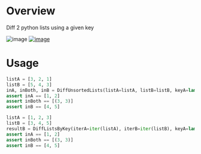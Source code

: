 # Overview

Diff 2 python lists using a given key

![image](https://github.com/rkhwaja/pylistdiff/workflows/ci/badge.svg) [![image](https://codecov.io/gh/rkhwaja/pylistdiff/branch/master/graph/badge.svg)](https://codecov.io/gh/rkhwaja/pylistdiff)

# Usage

``` python
listA = [3, 2, 1]
listB = [5, 4, 3]
inA, inBoth, inB = DiffUnsortedLists(listA=listA, listB=listB, keyA=lambda x: x, keyB=lambda x: x)
assert inA == [1, 2]
assert inBoth == [(3, 3)]
assert inB == [4, 5]

listA = [1, 2, 3]
listB = [3, 4, 5]
resultB = DiffListsByKey(iterA=iter(listA), iterB=iter(listB), keyA=lambda x: x, keyB=lambda x: x)
assert inA == [1, 2]
assert inBoth == [(3, 3)]
assert inB == [4, 5]
```
